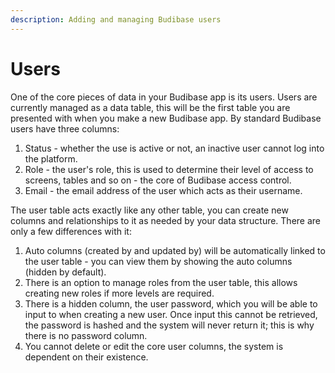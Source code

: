 ```yaml
---
description: Adding and managing Budibase users
---
```


# Users

One of the core pieces of data in your Budibase app is its users. Users are currently managed as a data table, this will be the first table you are presented with when you make a new Budibase app. By standard Budibase users have three columns:

1. Status - whether the use is active or not, an inactive user cannot log into the platform.
2. Role - the user's role, this is used to determine their level of access to screens, tables and so on - the core of Budibase access control.
3. Email - the email address of the user which acts as their username.

The user table acts exactly like any other table, you can create new columns and relationships to it as needed by your data structure. There are only a few differences with it:

1. Auto columns \(created by and updated by\) will be automatically linked to the user table - you can view them by showing the auto columns \(hidden by default\).
2. There is an option to manage roles from the user table, this allows creating new roles if more levels are required.
3. There is a hidden column, the user password, which you will be able to input to when creating a new user. Once input this cannot be retrieved, the password is hashed and the system will never return it; this is why there is no password column.
4. You cannot delete or edit the core user columns, the system is dependent on their existence.

